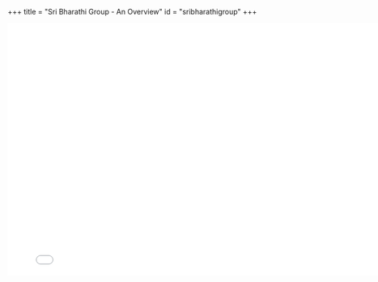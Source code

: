 +++
title = "Sri Bharathi Group - An Overview"
id = "sribharathigroup"
+++

<iframe src="//slides.com/rajankumar-1/deck-1/embed?style=light" width="800" height="500" scrolling="no" frameborder="0" webkitallowfullscreen mozallowfullscreen allowfullscreen></iframe>

